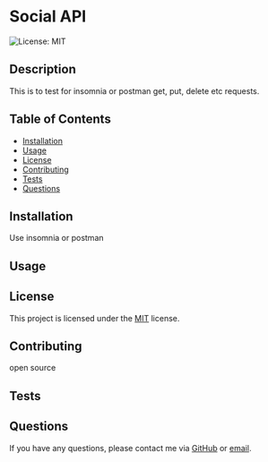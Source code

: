 # Social API

![License: MIT](https://img.shields.io/badge/License-MIT-yellow.svg)

## Description
This is to test for insomnia or postman get, put, delete etc requests.

## Table of Contents
- [Installation](#installation)
- [Usage](#usage)
- [License](#license)
- [Contributing](#contributing)
- [Tests](#tests)
- [Questions](#questions)

## Installation
Use insomnia or postman

## Usage


## License

This project is licensed under the [MIT](https://opensource.org/licenses/MIT) license.


## Contributing
open source

## Tests


## Questions
If you have any questions, please contact me via [GitHub](https://github.com/IanStocker02) or [email](mailto:iant.stocker@gmail.com).
